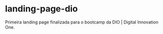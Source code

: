 # landing-page-dio
Primeira landing page finalizada para o bootcamp da DIO | Digital Innovation One.

